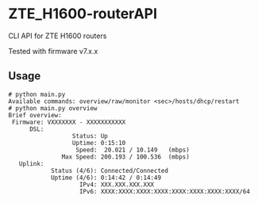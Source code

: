 # ZTE_H1600-routerAPI
CLI API for ZTE H1600 routers

Tested with firmware v7.x.x
## Usage
```
# python main.py
Available commands: overview/raw/monitor <sec>/hosts/dhcp/restart
# python main.py overview
Brief overview:
 Firmware: VXXXXXXX - XXXXXXXXXXX
      DSL:
                  Status: Up
                  Uptime: 0:15:10
                   Speed:  20.021 / 10.149   (mbps)
               Max Speed: 200.193 / 100.536  (mbps)
   Uplink:
            Status (4/6): Connected/Connected
            Uptime (4/6): 0:14:42 / 0:14:49
                    IPv4: XXX.XXX.XXX.XXX
                    IPv6: XXXX:XXXX:XXXX:XXXX:XXXX:XXXX:XXXX:XXXX/64
```
